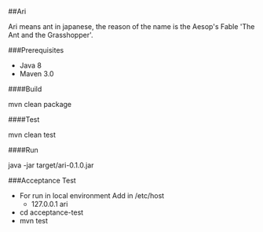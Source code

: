 ##Ari

Ari means ant in japanese, the reason of the name is the Aesop's Fable 'The Ant and the Grasshopper'.


###Prerequisites

* Java 8
* Maven 3.0

####Build

mvn clean package

####Test

mvn clean test

####Run

java -jar target/ari-0.1.0.jar

###Acceptance Test

* For run in local environment Add in /etc/host
  * 127.0.0.1  ari
* cd acceptance-test
* mvn test